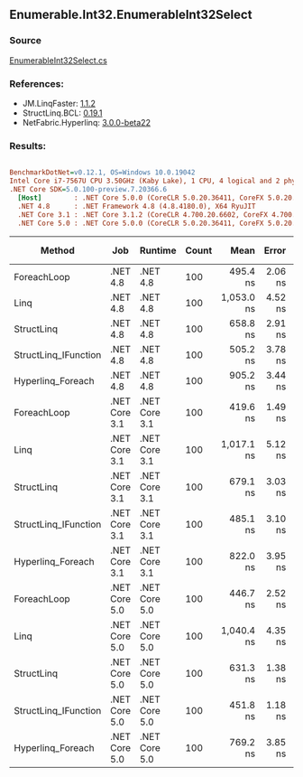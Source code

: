 ﻿## Enumerable.Int32.EnumerableInt32Select

### Source
[EnumerableInt32Select.cs](../LinqBenchmarks/Enumerable/Int32/EnumerableInt32Select.cs)

### References:
- JM.LinqFaster: [1.1.2](https://www.nuget.org/packages/JM.LinqFaster/1.1.2)
- StructLinq.BCL: [0.19.1](https://www.nuget.org/packages/StructLinq.BCL/0.19.1)
- NetFabric.Hyperlinq: [3.0.0-beta22](https://www.nuget.org/packages/NetFabric.Hyperlinq/3.0.0-beta22)

### Results:
``` ini

BenchmarkDotNet=v0.12.1, OS=Windows 10.0.19042
Intel Core i7-7567U CPU 3.50GHz (Kaby Lake), 1 CPU, 4 logical and 2 physical cores
.NET Core SDK=5.0.100-preview.7.20366.6
  [Host]        : .NET Core 5.0.0 (CoreCLR 5.0.20.36411, CoreFX 5.0.20.36411), X64 RyuJIT
  .NET 4.8      : .NET Framework 4.8 (4.8.4180.0), X64 RyuJIT
  .NET Core 3.1 : .NET Core 3.1.2 (CoreCLR 4.700.20.6602, CoreFX 4.700.20.6702), X64 RyuJIT
  .NET Core 5.0 : .NET Core 5.0.0 (CoreCLR 5.0.20.36411, CoreFX 5.0.20.36411), X64 RyuJIT


```
|               Method |           Job |       Runtime | Count |       Mean |   Error |  StdDev | Ratio |  Gen 0 | Gen 1 | Gen 2 | Allocated | Code Size | CacheMisses/Op | BranchMispredictions/Op |
|--------------------- |-------------- |-------------- |------ |-----------:|--------:|--------:|------:|-------:|------:|------:|----------:|----------:|---------------:|------------------------:|
|          ForeachLoop |      .NET 4.8 |      .NET 4.8 |   100 |   495.4 ns | 2.06 ns | 1.72 ns |  1.00 | 0.0191 |     - |     - |      40 B |     202 B |              0 |                       1 |
|                 Linq |      .NET 4.8 |      .NET 4.8 |   100 | 1,053.0 ns | 4.52 ns | 3.77 ns |  2.13 | 0.0496 |     - |     - |     104 B |     900 B |              1 |                       1 |
|           StructLinq |      .NET 4.8 |      .NET 4.8 |   100 |   658.8 ns | 2.91 ns | 2.72 ns |  1.33 | 0.0191 |     - |     - |      40 B |     561 B |              1 |                       1 |
| StructLinq_IFunction |      .NET 4.8 |      .NET 4.8 |   100 |   505.2 ns | 3.78 ns | 3.53 ns |  1.02 | 0.0191 |     - |     - |      40 B |     622 B |              0 |                       1 |
|    Hyperlinq_Foreach |      .NET 4.8 |      .NET 4.8 |   100 |   905.2 ns | 3.44 ns | 3.21 ns |  1.83 | 0.0191 |     - |     - |      40 B |     586 B |              1 |                       1 |
|          ForeachLoop | .NET Core 3.1 | .NET Core 3.1 |   100 |   419.6 ns | 1.49 ns | 1.32 ns |  0.85 | 0.0191 |     - |     - |      40 B |     207 B |              0 |                       1 |
|                 Linq | .NET Core 3.1 | .NET Core 3.1 |   100 | 1,017.1 ns | 5.12 ns | 4.54 ns |  2.05 | 0.0458 |     - |     - |      96 B |    1073 B |              1 |                       1 |
|           StructLinq | .NET Core 3.1 | .NET Core 3.1 |   100 |   679.1 ns | 3.03 ns | 2.84 ns |  1.37 | 0.0191 |     - |     - |      40 B |     494 B |              1 |                       1 |
| StructLinq_IFunction | .NET Core 3.1 | .NET Core 3.1 |   100 |   485.1 ns | 3.10 ns | 2.90 ns |  0.98 | 0.0191 |     - |     - |      40 B |     585 B |              1 |                       1 |
|    Hyperlinq_Foreach | .NET Core 3.1 | .NET Core 3.1 |   100 |   822.0 ns | 3.95 ns | 3.50 ns |  1.66 | 0.0191 |     - |     - |      40 B |     507 B |              1 |                       1 |
|          ForeachLoop | .NET Core 5.0 | .NET Core 5.0 |   100 |   446.7 ns | 2.52 ns | 2.24 ns |  0.90 | 0.0191 |     - |     - |      40 B |     195 B |              0 |                       1 |
|                 Linq | .NET Core 5.0 | .NET Core 5.0 |   100 | 1,040.4 ns | 4.35 ns | 3.86 ns |  2.10 | 0.0458 |     - |     - |      96 B |    1057 B |              1 |                       1 |
|           StructLinq | .NET Core 5.0 | .NET Core 5.0 |   100 |   631.3 ns | 1.38 ns | 1.29 ns |  1.27 | 0.0191 |     - |     - |      40 B |     469 B |              0 |                       0 |
| StructLinq_IFunction | .NET Core 5.0 | .NET Core 5.0 |   100 |   451.8 ns | 1.18 ns | 0.98 ns |  0.91 | 0.0191 |     - |     - |      40 B |     543 B |              0 |                       1 |
|    Hyperlinq_Foreach | .NET Core 5.0 | .NET Core 5.0 |   100 |   769.2 ns | 3.85 ns | 3.60 ns |  1.55 | 0.0191 |     - |     - |      40 B |     480 B |              1 |                       1 |
